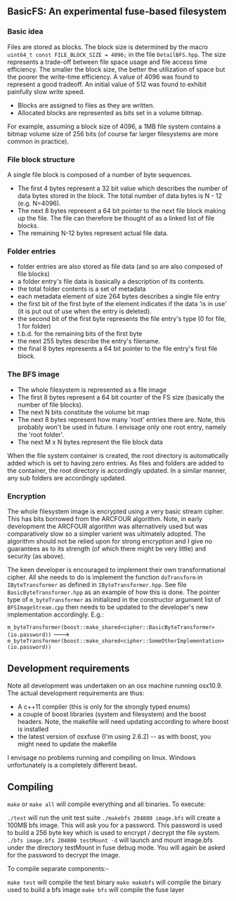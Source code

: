 BasicFS: An experimental fuse-based filesystem
----------------------------------------------

### Basic idea

Files are stored as blocks. The block size is determined by the macro
`uint64_t const FILE_BLOCK_SIZE = 4096;` in the file `DetailBFS.hpp`. The 
size represents a trade-off between file space usage and file access time efficiency. The smaller
the block size, the better the utilization of space but the poorer 
the write-time efficiency. A value of 4096 was found to represent a good tradeoff. An
initial value of 512 was found to exhibit painfully slow write speed.

- Blocks are assigned to files as they are written. 
- Allocated blocks are represented as bits set in a volume bitmap.

For example, assuming a block size of 4096, a 1MB file system contains a bitmap volume size
of 256 bits (of course far larger filesystems are more common in practice).

### File block structure

A single file block is composed of a number of byte sequences.

- The first 4 bytes represent a 32 bit value which describes the number of data bytes stored
in the block. The total number of data bytes is N - 12 (e.g. N=4096).
- The next 8 bytes represent a 64 bit pointer to the next file block making up the file. 
The file can therefore be thought of as a linked list of file blocks.
- The remaining N-12 bytes represent actual file data.

### Folder entries

- folder entries are also stored as file data (and so are also composed of file blocks)
- a folder entry's file data is basically a description of its contents. 
- the total folder contents is a set of metadata
- each metadata element of size 264 bytes describes a single file entry
- the first bit of the first byte of the element indicates if the data 'is in use' (it is put out of use when the entry is deleted).
- the second bit of the first byte represents the file entry's type (0 for file, 1 for folder) 
- t.b.d. for the remaining bits of the first byte 
- the next 255 bytes describe the entry's filename. 
- the final 8 bytes represents a 64 bit pointer to the file entry's first file block.

### The BFS image

- The whole filesystem is represented as a file image
- The first 8 bytes represent a 64 bit counter of the FS size (basically the number of file blocks).
- The next N bits constitute the volume bit map
- The next 8 bytes represent how many 'root' entries there are. Note, this probably won't be used in future.
I envisage only one root entry, namely the 'root folder'.
- The next M x N bytes represent the file block data

When the file system container is created, the root directory is automatically
added which is set to having zero entries. As files and folders are added to
the container, the root directory is accordingly updated. In a similar
manner, any sub folders are accordingly updated.

### Encryption

The whole filesystem image is encrypted using a very basic stream cipher. This has 
bits borrowed from the ARCFOUR algorithm. Note, in early development the ARCFOUR algorithm 
was alternatively used but was comparatively slow so a simpler varient was ultimately adopted.
The algorithm should not be relied upon for strong encryption and I give no guarantees as to
its strength (of which there might be very little) and security (as above).

The keen developer is encouraged to implement their own transformational cipher. All she 
needs to do is implement the function `doTransform` in `IByteTransformer` as defined in `IByteTransformer.hpp`.
See file `BasicByteTransformer.hpp` as an example of how this is done. The pointer type of `m_byteTransformer`
as initialized in the constructor argument list of `BFSImageStream.cpp` then needs to be updated to
the developer's new implementation accordingly. E.g.:

`m_byteTransformer(boost::make_shared<cipher::BasicByteTransformer>(io.password))` --->
`m_byteTransformer(boost::make_shared<cipher::SomeOtherImplementation>(io.password))`

Development requirements
------------------------

Note all development was undertaken on an osx machine running osx10.9.
The actual development requirements are thus:

- A c++11 compiler (this is only for the strongly typed enums)
- a couple of boost libraries (system and filesystem) and the boost headers. Note, the makefile will need 
updating according to where boost is installed
- the latest version of osxfuse (I'm using 2.6.2) -- as with boost, you might need to update the makefile

I envisage no problems running and compiling on linux. Windows unfortunately is a completely different beast. 

Compiling
---------

`make` or `make all` will compile everything and all binaries. To execute:

`./test` will run the unit test suite
`./makebfs 204800 image.bfs` will create a 100MB bfs image. This will ask you for a password. This password is
used to build a 256 byte key which is used to encrypt / decrypt the file system.
`./bfs image.bfs 204800 testMount -d` will launch and mount image.bfs under 
the directory testMount in fuse debug mode. You will again be asked for the password to decrypt the image.

To compile separate components:-

`make test` will compile the test binary
`make makebfs` will compile the binary used to build a bfs image
`make bfs` will compile the fuse layer

